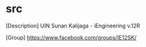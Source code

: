 src
===
[Description]
UIN Sunan Kalijaga - iEngineering v.12R


[Group]
https://www.facebook.com/groups/IE12SK/
